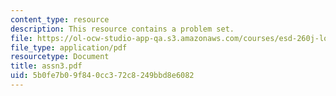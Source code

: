 ```yaml
---
content_type: resource
description: This resource contains a problem set.
file: https://ol-ocw-studio-app-qa.s3.amazonaws.com/courses/esd-260j-logistics-systems-fall-2006/5b0fe7b09f840cc372c8249bbd8e6082_assn3.pdf
file_type: application/pdf
resourcetype: Document
title: assn3.pdf
uid: 5b0fe7b0-9f84-0cc3-72c8-249bbd8e6082
---
```


